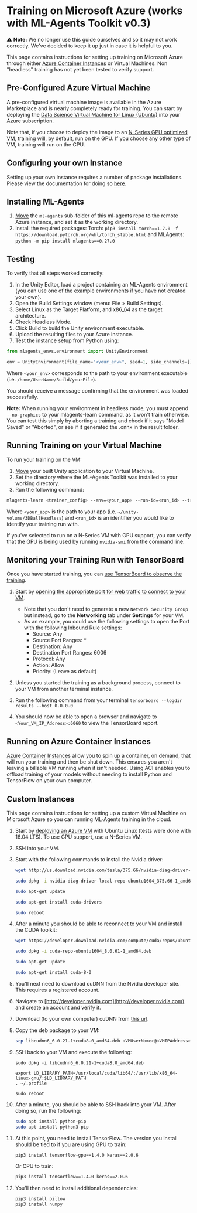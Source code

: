 # Training on Microsoft Azure (works with ML-Agents Toolkit v0.3)

:warning: **Note:** We no longer use this guide ourselves and so it may not work
correctly. We've decided to keep it up just in case it is helpful to you.

This page contains instructions for setting up training on Microsoft Azure
through either
[Azure Container Instances](https://azure.microsoft.com/services/container-instances/)
or Virtual Machines. Non "headless" training has not yet been tested to verify
support.

## Pre-Configured Azure Virtual Machine

A pre-configured virtual machine image is available in the Azure Marketplace and
is nearly completely ready for training. You can start by deploying the
[Data Science Virtual Machine for Linux (Ubuntu)](https://azuremarketplace.microsoft.com/en-us/marketplace/apps/microsoft-dsvm.ubuntu-1804)
into your Azure subscription.

Note that, if you choose to deploy the image to an
[N-Series GPU optimized VM](https://docs.microsoft.com/azure/virtual-machines/linux/sizes-gpu),
training will, by default, run on the GPU. If you choose any other type of VM,
training will run on the CPU.

## Configuring your own Instance

Setting up your own instance requires a number of package installations. Please
view the documentation for doing so [here](#custom-instances).

## Installing ML-Agents

1. [Move](https://docs.microsoft.com/en-us/azure/virtual-machines/linux/copy-files-to-linux-vm-using-scp)
   the `ml-agents` sub-folder of this ml-agents repo to the remote Azure
   instance, and set it as the working directory.
2. Install the required packages:
   Torch: `pip3 install torch==1.7.0 -f https://download.pytorch.org/whl/torch_stable.html` and
   MLAgents: `python -m pip install mlagents==0.27.0`

## Testing

To verify that all steps worked correctly:

1. In the Unity Editor, load a project containing an ML-Agents environment (you
   can use one of the example environments if you have not created your own).
2. Open the Build Settings window (menu: File > Build Settings).
3. Select Linux as the Target Platform, and x86_64 as the target architecture.
4. Check Headless Mode.
5. Click Build to build the Unity environment executable.
6. Upload the resulting files to your Azure instance.
7. Test the instance setup from Python using:

```python
from mlagents_envs.environment import UnityEnvironment

env = UnityEnvironment(file_name="<your_env>", seed=1, side_channels=[])
```

Where `<your_env>` corresponds to the path to your environment executable (i.e. `/home/UserName/Build/yourFile`).

You should receive a message confirming that the environment was loaded
successfully.

**Note:** When running your environment in headless mode, you must append `--no-graphics` to your mlagents-learn command, as it won't train otherwise.
You can test this simply by aborting a training and check if it says "Model Saved" or "Aborted", or see if it generated the .onnx in the result folder.

## Running Training on your Virtual Machine

To run your training on the VM:

1. [Move](https://docs.microsoft.com/en-us/azure/virtual-machines/linux/copy-files-to-linux-vm-using-scp)
   your built Unity application to your Virtual Machine.
2. Set the directory where the ML-Agents Toolkit was installed to your working
   directory.
3. Run the following command:

```sh
mlagents-learn <trainer_config> --env=<your_app> --run-id=<run_id> --train
```

Where `<your_app>` is the path to your app (i.e.
`~/unity-volume/3DBallHeadless`) and `<run_id>` is an identifier you would like
to identify your training run with.

If you've selected to run on a N-Series VM with GPU support, you can verify that
the GPU is being used by running `nvidia-smi` from the command line.

## Monitoring your Training Run with TensorBoard

Once you have started training, you can
[use TensorBoard to observe the training](Using-Tensorboard.md).

1. Start by
   [opening the appropriate port for web traffic to connect to your VM](https://docs.microsoft.com/en-us/azure/virtual-machines/windows/nsg-quickstart-portal).

   - Note that you don't need to generate a new `Network Security Group` but
     instead, go to the **Networking** tab under **Settings** for your VM.
   - As an example, you could use the following settings to open the Port with
     the following Inbound Rule settings:
     - Source: Any
     - Source Port Ranges: \*
     - Destination: Any
     - Destination Port Ranges: 6006
     - Protocol: Any
     - Action: Allow
     - Priority: (Leave as default)

2. Unless you started the training as a background process, connect to your VM
   from another terminal instance.
3. Run the following command from your terminal
   `tensorboard --logdir results --host 0.0.0.0`
4. You should now be able to open a browser and navigate to
   `<Your_VM_IP_Address>:6060` to view the TensorBoard report.

## Running on Azure Container Instances

[Azure Container Instances](https://azure.microsoft.com/services/container-instances/)
allow you to spin up a container, on demand, that will run your training and
then be shut down. This ensures you aren't leaving a billable VM running when it
isn't needed. Using ACI enables you to offload training of your models without
needing to install Python and TensorFlow on your own computer.

## Custom Instances

This page contains instructions for setting up a custom Virtual Machine on
Microsoft Azure so you can running ML-Agents training in the cloud.

1. Start by
   [deploying an Azure VM](https://docs.microsoft.com/azure/virtual-machines/linux/quick-create-portal)
   with Ubuntu Linux (tests were done with 16.04 LTS). To use GPU support, use a
   N-Series VM.
2. SSH into your VM.
3. Start with the following commands to install the Nvidia driver:

   ```sh
   wget http://us.download.nvidia.com/tesla/375.66/nvidia-diag-driver-local-repo-ubuntu1604_375.66-1_amd64.deb

   sudo dpkg -i nvidia-diag-driver-local-repo-ubuntu1604_375.66-1_amd64.deb

   sudo apt-get update

   sudo apt-get install cuda-drivers

   sudo reboot
   ```

4. After a minute you should be able to reconnect to your VM and install the
   CUDA toolkit:

   ```sh
   wget https://developer.download.nvidia.com/compute/cuda/repos/ubuntu1604/x86_64/cuda-repo-ubuntu1604_8.0.61-1_amd64.deb

   sudo dpkg -i cuda-repo-ubuntu1604_8.0.61-1_amd64.deb

   sudo apt-get update

   sudo apt-get install cuda-8-0
   ```

5. You'll next need to download cuDNN from the Nvidia developer site. This
   requires a registered account.

6. Navigate to [http://developer.nvidia.com](http://developer.nvidia.com) and
   create an account and verify it.

7. Download (to your own computer) cuDNN from
   [this url](https://developer.nvidia.com/compute/machine-learning/cudnn/secure/v6/prod/8.0_20170307/Ubuntu16_04_x64/libcudnn6_6.0.20-1+cuda8.0_amd64-deb).

8. Copy the deb package to your VM:

   ```sh
   scp libcudnn6_6.0.21-1+cuda8.0_amd64.deb <VMUserName>@<VMIPAddress>:libcudnn6_6.0.21-1+cuda8.0_amd64.deb
   ```

9. SSH back to your VM and execute the following:

   ```console
   sudo dpkg -i libcudnn6_6.0.21-1+cuda8.0_amd64.deb

   export LD_LIBRARY_PATH=/usr/local/cuda/lib64/:/usr/lib/x86_64-linux-gnu/:$LD_LIBRARY_PATH
   . ~/.profile

   sudo reboot
   ```

10. After a minute, you should be able to SSH back into your VM. After doing so,
    run the following:

    ```sh
    sudo apt install python-pip
    sudo apt install python3-pip
    ```

11. At this point, you need to install TensorFlow. The version you install
    should be tied to if you are using GPU to train:

    ```sh
    pip3 install tensorflow-gpu==1.4.0 keras==2.0.6
    ```

    Or CPU to train:

    ```sh
    pip3 install tensorflow==1.4.0 keras==2.0.6
    ```

12. You'll then need to install additional dependencies:

    ```sh
    pip3 install pillow
    pip3 install numpy
    ```
